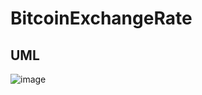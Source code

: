 # BitcoinExchangeRate

## UML
![image](https://user-images.githubusercontent.com/107873842/217002449-c06a79d1-b074-4d53-abc2-b1b049d83995.jpeg)


